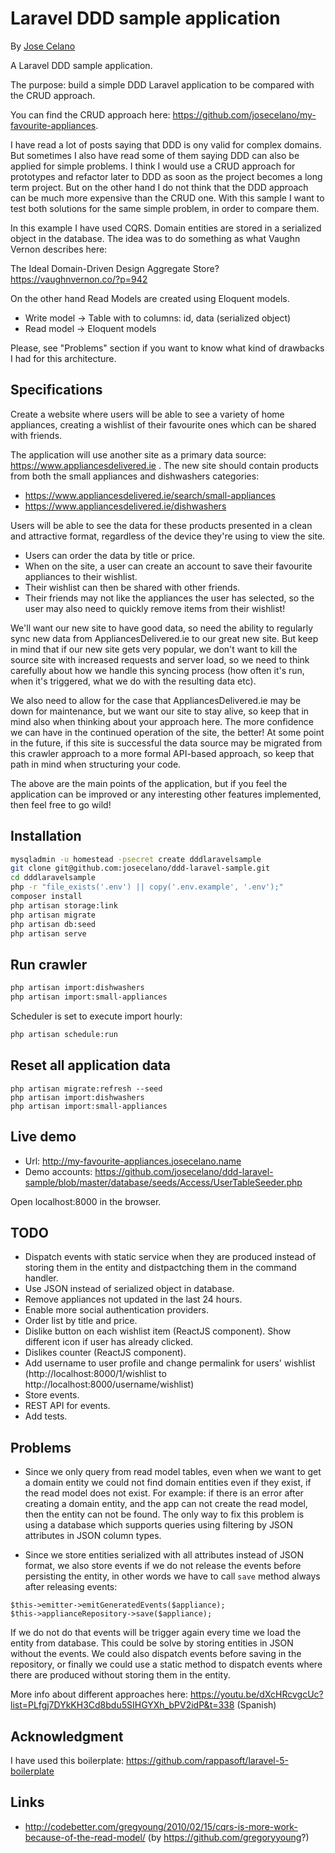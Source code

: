 # Laravel DDD sample application

By [Jose Celano](http://josecelano.com/)

A Laravel DDD sample application.

The purpose: build a simple DDD Laravel application to be compared with the CRUD approach.

You can find the CRUD approach here: https://github.com/josecelano/my-favourite-appliances.

I have read a lot of posts saying that DDD is ony valid for complex domains. But sometimes I also have read some of them 
saying DDD can also be applied for simple problems. I think I would use a CRUD approach for prototypes and refactor
later to DDD as soon as the project becomes a long term project. But on the other hand I do not think that the DDD approach
can be much more expensive than the CRUD one. With this sample I want to test both solutions for the same simple problem,
in order to compare them.

In this example I have used CQRS. Domain entities are stored in a serialized object in the database. The idea was to do something
as what Vaughn Vernon describes here:

The Ideal Domain-Driven Design Aggregate Store?
https://vaughnvernon.co/?p=942 

On the other hand Read Models are created using Eloquent models.

* Write model -> Table with to columns: id, data (serialized object)
* Read model -> Eloquent models

Please, see "Problems" section if you want to know what kind of drawbacks I had for this architecture.

## Specifications

Create a website where users will be able to see a variety of home appliances, creating a wishlist of their favourite ones 
which can be shared with friends.

The application will use another site as a primary data source: https://www.appliancesdelivered.ie .
The new site should contain products from both the small appliances and dishwashers categories:

* https://www.appliancesdelivered.ie/search/small-appliances
* https://www.appliancesdelivered.ie/dishwashers

Users will be able to see the data for these products presented in a clean and attractive format, regardless of the 
device they're using to view the site. 

* Users can order the data by title or price.
* When on the site, a user can create an account to save their favourite appliances to their wishlist.
* Their wishlist can then be shared with other friends.
* Their friends may not like the appliances the user has selected, so the user may also need to quickly remove items 
from their wishlist!

We'll want our new site to have good data, so need the ability to regularly sync new data from
AppliancesDelivered.ie to our great new site. But keep in mind that if our new site gets very popular, we don't want
to kill the source site with increased requests and server load, so we need to think carefully about how we handle this 
syncing process (how often it's run, when it's triggered, what we do with the resulting data etc).

We also need to allow for the case that AppliancesDelivered.ie may be down for maintenance, but we want our site 
to stay alive, so keep that in mind also when thinking about your approach here. The more confidence we can have in 
the continued operation of the site, the better! At some point in the future, if this site is successful the data source 
may be migrated from this crawler approach to a more formal API-based approach, so keep that path in mind when 
structuring your code.

The above are the main points of the application, but if you feel the application can be improved or any interesting 
other features implemented, then feel free to go wild!

## Installation

```bash
mysqladmin -u homestead -psecret create dddlaravelsample
git clone git@github.com:josecelano/ddd-laravel-sample.git
cd dddlaravelsample
php -r "file_exists('.env') || copy('.env.example', '.env');"
composer install
php artisan storage:link
php artisan migrate
php artisan db:seed
php artisan serve
```

## Run crawler

```bash
php artisan import:dishwashers
php artisan import:small-appliances
```

Scheduler is set to execute import hourly:

```bash
php artisan schedule:run
```

## Reset all application data

```
php artisan migrate:refresh --seed
php artisan import:dishwashers
php artisan import:small-appliances
```

## Live demo

* Url: http://my-favourite-appliances.josecelano.name
* Demo accounts: https://github.com/josecelano/ddd-laravel-sample/blob/master/database/seeds/Access/UserTableSeeder.php

Open localhost:8000 in the browser.

## TODO

* Dispatch events with static service when they are produced instead of storing them in the entity and distpactching them
  in the command handler.
* Use JSON instead of serialized object in database.
* Remove appliances not updated in the last 24 hours.
* Enable more social authentication providers.
* Order list by title and price.
* Dislike button on each wishlist item (ReactJS component). Show different icon if user has already clicked.
* Dislikes counter (ReactJS component).
* Add username to user profile and change permalink for users' wishlist (http://localhost:8000/1/wishlist to http://localhost:8000/username/wishlist)
* Store events.
* REST API for events.
* Add tests.

## Problems

* Since we only query from read model tables, even when we want to get a domain entity we could not find domain entities 
even if they exist, if the read model does not exist. For example: if there is an error after creating a domain entity,
 and the app can not create the read model, then the entity can not be found. The only way to fix this problem is using 
 a database which supports queries using filtering by JSON attributes in JSON column types.

* Since we store entities serialized with all attributes instead of JSON format, we also store events if we do not
release the events before persisting the entity, in other words we have to call `save` method always after releasing events:

```
$this->emitter->emitGeneratedEvents($appliance);
$this->applianceRepository->save($appliance);
```

If we do not do that events will be trigger again every time we load the entity from database. This could be solve by 
storing entities in JSON without the events. We could also dispatch events before saving in the repository, or finally
we could use a static method to dispatch events where there are produced without storing them in the entity. 

More info about different approaches here:
https://youtu.be/dXcHRcvgcUc?list=PLfgj7DYkKH3Cd8bdu5SIHGYXh_bPV2idP&t=338 (Spanish)

## Acknowledgment

I have used this boilerplate: https://github.com/rappasoft/laravel-5-boilerplate

## Links

* http://codebetter.com/gregyoung/2010/02/15/cqrs-is-more-work-because-of-the-read-model/ (by https://github.com/gregoryyoung?)
